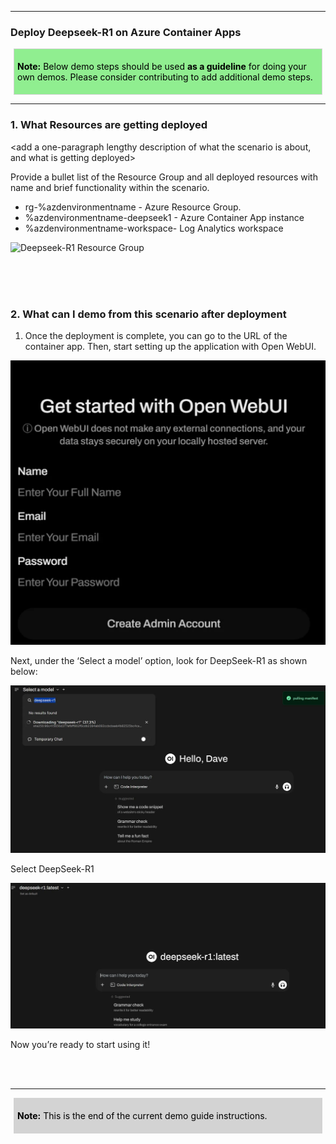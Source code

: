 [comment]: <> (please keep all comment items at the top of the markdown file)
[comment]: <> (please do not change the ***, as well as <div> placeholders for Note and Tip layout)
[comment]: <> (please keep the ### 1. and 2. titles as is for consistency across all demoguides)
[comment]: <> (section 1 provides a bullet list of resources + clarifying screenshots of the key resources details)
[comment]: <> (section 2 provides summarized step-by-step instructions on what to demo)


[comment]: <> (this is the section for the Note: item; please do not make any changes here)
***
### Deploy Deepseek-R1 on Azure Container Apps

<div style="background: lightgreen; 
            font-size: 14px; 
            color: black;
            padding: 5px; 
            border: 1px solid lightgray; 
            margin: 5px;">

**Note:** Below demo steps should be used **as a guideline** for doing your own demos. Please consider contributing to add additional demo steps.
</div>

[comment]: <> (this is the section for the Tip: item; consider adding a Tip, or remove the section between <div> and </div> if there is no tip)

***
### 1. What Resources are getting deployed
<add a one-paragraph lengthy description of what the scenario is about, and what is getting deployed>

Provide a bullet list of the Resource Group and all deployed resources with name and brief functionality within the scenario. 

* rg-%azdenvironmentname - Azure Resource Group.
* %azdenvironmentname-deepseek1 - Azure Container App instance
* %azdenvironmentname-workspace- Log Analytics workspace

<add a screenshot of the deployed Resource Group with resources>

<img src="https://raw.githubusercontent.com/daveRendon/azd-deepseek-r1-on-azure-container-apps/images/deepseekr1-rg.png" alt="Deepseek-R1 Resource Group" style="width:70%;">
<br></br>

<br></br>

### 2. What can I demo from this scenario after deployment

1. Once the deployment is complete, you can go to the URL of the container app. Then, start setting up the application with Open WebUI. 

![Deepseek-R1](images/deepseekr1-configure01.png)

Next, under the ‘Select a model’ option, look for DeepSeek-R1 as shown below:

![Deepseek-R1](images/deepseekr1-configure02.png)

Select DeepSeek-R1

![Deepseek-R1](images/deepseekr1-configure03.png)

Now you’re ready to start using it!


[comment]: <> (this is the closing section of the demo steps. Please do not change anything here to keep the layout consistant with the other demoguides.)
<br></br>
***
<div style="background: lightgray; 
            font-size: 14px; 
            color: black;
            padding: 5px; 
            border: 1px solid lightgray; 
            margin: 5px;">

**Note:** This is the end of the current demo guide instructions.
</div>
